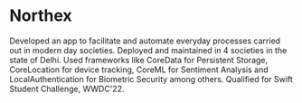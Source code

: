 # Northex
Developed an app to facilitate and automate everyday processes carried out in modern day societies. Deployed and maintained in 4 societies in the state of Delhi. Used frameworks like CoreData for Persistent Storage, CoreLocation for device tracking, CoreML for Sentiment Analysis and LocalAuthentication for Biometric Security among others. Qualified for Swift Student Challenge, WWDC'22.
